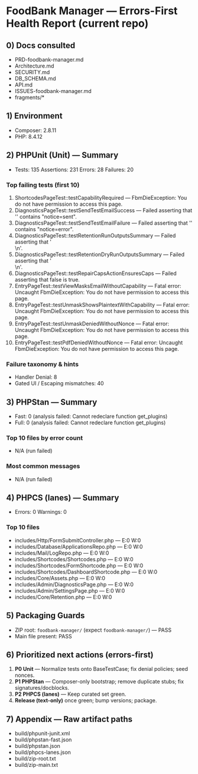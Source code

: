 # FoodBank Manager — Errors-First Health Report (current repo)

## 0) Docs consulted
- PRD-foodbank-manager.md
- Architecture.md
- SECURITY.md
- DB_SCHEMA.md
- API.md
- ISSUES-foodbank-manager.md
- fragments/*

## 1) Environment
- Composer: 2.8.11
- PHP: 8.4.12

## 2) PHPUnit (Unit) — Summary
- Tests: 135  Assertions: 231  Errors: 28  Failures: 20
### Top failing tests (first 10)
1. ShortcodesPageTest::testCapabilityRequired — FbmDieException: You do not have permission to access this page.
2. DiagnosticsPageTest::testSendTestEmailSuccess — Failed asserting that '' contains "notice=sent".
3. DiagnosticsPageTest::testSendTestEmailFailure — Failed asserting that '' contains "notice=error".
4. DiagnosticsPageTest::testRetentionRunOutputsSummary — Failed asserting that '<div class="wrap fbm-admin">\\n'.
5. DiagnosticsPageTest::testRetentionDryRunOutputsSummary — Failed asserting that '<div class="wrap fbm-admin">\\n'.
6. DiagnosticsPageTest::testRepairCapsActionEnsuresCaps — Failed asserting that false is true.
7. EntryPageTest::testViewMasksEmailWithoutCapability — Fatal error: Uncaught FbmDieException: You do not have permission to access this page.
8. EntryPageTest::testUnmaskShowsPlaintextWithCapability — Fatal error: Uncaught FbmDieException: You do not have permission to access this page.
9. EntryPageTest::testUnmaskDeniedWithoutNonce — Fatal error: Uncaught FbmDieException: You do not have permission to access this page.
10. EntryPageTest::testPdfDeniedWithoutNonce — Fatal error: Uncaught FbmDieException: You do not have permission to access this page.
### Failure taxonomy & hints
- Handler Denial: 8
- Gated UI / Escaping mismatches: 40

## 3) PHPStan — Summary
- Fast: 0 (analysis failed: Cannot redeclare function get_plugins)
- Full: 0 (analysis failed: Cannot redeclare function get_plugins)
### Top 10 files by error count
- N/A (run failed)
### Most common messages
- N/A (run failed)

## 4) PHPCS (lanes) — Summary
- Errors: 0  Warnings: 0
### Top 10 files
- includes/Http/FormSubmitController.php — E:0 W:0
- includes/Database/ApplicationsRepo.php — E:0 W:0
- includes/Mail/LogRepo.php — E:0 W:0
- includes/Shortcodes/Shortcodes.php — E:0 W:0
- includes/Shortcodes/FormShortcode.php — E:0 W:0
- includes/Shortcodes/DashboardShortcode.php — E:0 W:0
- includes/Core/Assets.php — E:0 W:0
- includes/Admin/DiagnosticsPage.php — E:0 W:0
- includes/Admin/SettingsPage.php — E:0 W:0
- includes/Core/Retention.php — E:0 W:0

## 5) Packaging Guards
- ZIP root: `foodbank-manager/` (expect `foodbank-manager/`) — PASS
- Main file present: PASS

## 6) Prioritized next actions (errors-first)
1) **P0 Unit** — Normalize tests onto BaseTestCase; fix denial policies; seed nonces.
2) **P1 PHPStan** — Composer-only bootstrap; remove duplicate stubs; fix signatures/docblocks.
3) **P2 PHPCS (lanes)** — Keep curated set green.
4) **Release (text-only)** once green; bump versions; package.

## 7) Appendix — Raw artifact paths
- build/phpunit-junit.xml
- build/phpstan-fast.json
- build/phpstan.json
- build/phpcs-lanes.json
- build/zip-root.txt
- build/zip-main.txt
